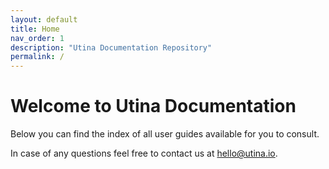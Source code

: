 ```yaml
---
layout: default
title: Home
nav_order: 1
description: "Utina Documentation Repository"
permalink: /
---
```


# Welcome to Utina Documentation

Below you can find the index of all user guides available for you to consult.

In case of any questions feel free to contact us at [hello@utina.io](mailto:hello@utina.io).

